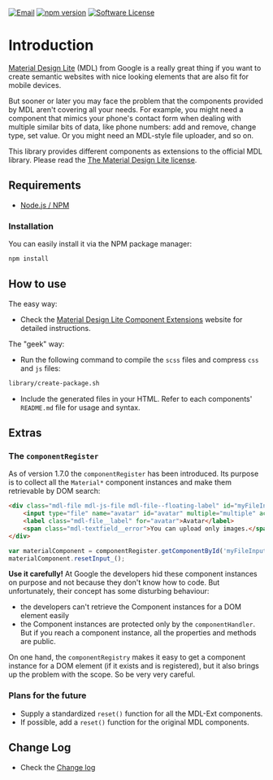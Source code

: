 [![Email](https://img.shields.io/badge/email-navig80@gmail.com-blue.svg?style=flat-square)](mailto:navig80@gmail.com)
[![npm version](https://badge.fury.io/js/mdl-components-ext.svg)](https://badge.fury.io/js/mdl-components-ext)
[![Software License](https://img.shields.io/badge/license-MIT-brightgreen.svg?style=flat-square)](LICENSE)

# Introduction #
[Material Design Lite](https://github.com/google/material-design-lite) (MDL) from Google is a really great thing if
you want to create semantic websites with nice looking elements that are also fit for mobile devices.

But sooner or later you may face the problem that the components provided by MDL aren't covering all your needs. 
For example, you might need a component that mimics your phone's contact form when dealing with multiple similar
bits of data, like phone numbers: add and remove, change type, set value. Or you might need an MDL-style file uploader,
and so on.
 
This library provides different components as extensions to the official MDL library.
Please read the [The Material Design Lite license](LICENSE-MDL). 

## Requirements ##

- [Node.js / NPM](https://nodejs.org/en/download/)

### Installation ###

You can easily install it via the NPM package manager:

```bash
npm install
```

## How to use ##

The easy way:

- Check the [Material Design Lite Component Extensions](http://mdl.gixx-web.com/getting-started.html) website for detailed instructions.
 
The "geek" way:

- Run the following command to compile the `scss` files and compress `css` and `js` files:

```bash
library/create-package.sh
```

- Include the generated files in your HTML. Refer to each components' `README.md` file for usage and syntax.

## Extras ##

### The `componentRegister` ###

As of version 1.7.0 the `componentRegister` has been introduced. Its purpose is to collect all the `Material*` component
instances and make them retrievable by DOM search:

```html
<div class="mdl-file mdl-js-file mdl-file--floating-label" id="myFileInputElement">
    <input type="file" name="avatar" id="avatar" multiple="multiple" accept=".jpg,.gif,.png,.svg">
    <label class="mdl-file__label" for="avatar">Avatar</label>
    <span class="mdl-textfield__error">You can upload only images.</span>
</div>
```

```javascript
var materialComponent = componentRegister.getComponentById('myFileInputElement');
materialComponent.resetInput_();
```

**Use it carefully!** At Google the developers hid these component instances on purpose and not because they don't know
how to code. But unfortunately, their concept has some disturbing behaviour:

* the developers can't retrieve the Component instances for a DOM element easily
* the Component instances are protected only by the `componentHandler`. But if you reach a component instance, all the 
  properties and methods are public.
  
On one hand, the `componentRegistry` makes it easy to get a component instance for a DOM element (if it exists
and is registered), but it also brings up the problem with the scope. So be very very careful.

### Plans for the future ###

* Supply a standardized `reset()` function for all the MDL-Ext components.
* If possible, add a `reset()` function for the original MDL components.

## Change Log ##

- Check the [Change log](CHANGELOG.md)
